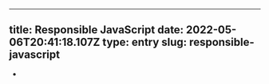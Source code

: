 
---
title: Responsible JavaScript 
date: 2022-05-06T20:41:18.107Z
type: entry
slug: responsible-javascript
---
* 

